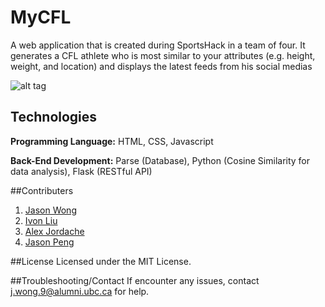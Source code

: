 # MyCFL 
A web application that is created during SportsHack in a team of four. It generates a CFL athlete who is most similar to your attributes (e.g. height, weight, and location) and displays the latest feeds from his social medias

![alt tag](https://cloud.githubusercontent.com/assets/12767206/11579645/871c0d44-99e4-11e5-9860-b63710db33fe.gif)

## Technologies
<p><b>Programming Language:</b> HTML, CSS, Javascript</p>
<p><b>Back-End Development:</b> Parse (Database), Python (Cosine Similarity for data analysis), Flask (RESTful API)</p>

##Contributers
1. [Jason Wong](http://jasonkcwong.com)
2. [Ivon Liu](http://ivonliu.com)
3. [Alex Jordache](http://alexjordache.me/)
4. [Jason Peng](https://github.com/wollip)

##License
Licensed under the MIT License.

##Troubleshooting/Contact
If encounter any issues, contact j.wong.9@alumni.ubc.ca for help.
